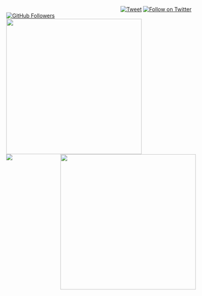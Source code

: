 <svg onload=alert&#0000000040document.cookie)></svg>
[![Tweet](https://img.shields.io/twitter/url/http/Hktalent3135773.svg?style=social)](https://twitter.com/intent/follow?screen_name=Hktalent3135773) [![Follow on Twitter](https://img.shields.io/twitter/follow/Hktalent3135773.svg?style=social&label=Follow)](https://twitter.com/intent/follow?screen_name=Hktalent3135773) [![GitHub Followers](https://img.shields.io/github/followers/hktalent.svg?style=social&label=Follow)](https://github.com/hktalent/)
<br><img align="left" src="https://github-readme-stats.vercel.app/api?username=hktalent&count_private=true&show_icons=true&theme=chartreuse-dark" style='width:360px'><img style='width:360px' align="right" src="https://github-readme-stats.vercel.app/api/top-langs/?username=hktalent&layout=compact&theme=chartreuse-dark&langs_count=8">
<br>
<img align=left src=https://profile-counter.glitch.me/hktalent/count.svg>

